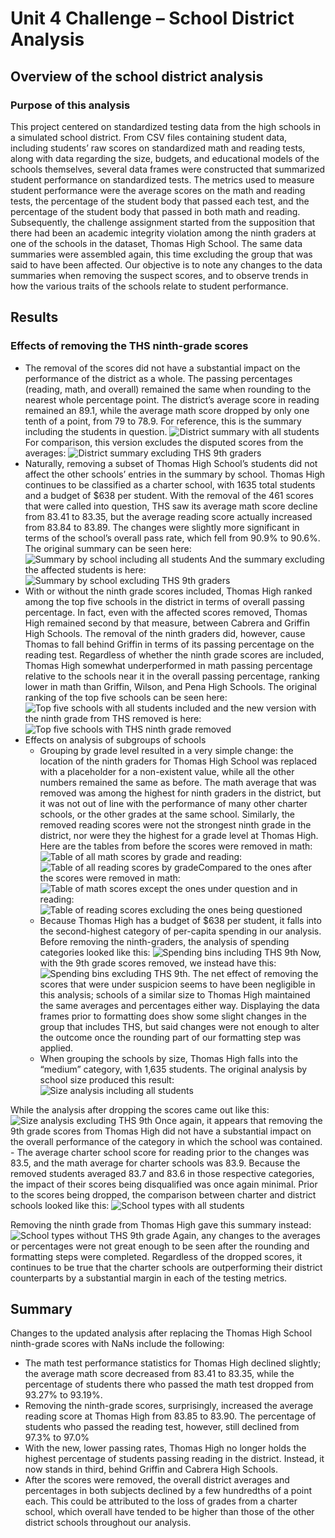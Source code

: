 # Unit 4 Challenge – School District Analysis
## Overview of the school district analysis
### Purpose of this analysis
This project centered on standardized testing data from the high schools in a simulated school district. From CSV files containing student data, including students’ raw scores on standardized math and reading tests, along with data regarding the size, budgets, and educational models of the schools themselves, several data frames were constructed that summarized student performance on standardized tests. The metrics used to measure student performance were the average scores on the math and reading tests, the percentage of the student body that passed each test, and the percentage of the student body that passed in both math and reading. 
Subsequently, the challenge assignment started from the supposition that there had been an academic integrity violation among the ninth graders at one of the schools in the dataset, Thomas High School. The same data summaries were assembled again, this time excluding the group that was said to have been affected. Our objective is to note any changes to the data summaries when removing the suspect scores, and to observe trends in how the various traits of the schools relate to student performance.
## Results
### Effects of removing the THS ninth-grade scores
- The removal of the scores did not have a substantial impact on the performance of the district as a whole. The passing percentages (reading, math, and overall) remained the same when rounding to the nearest whole percentage point. The district’s average score in reading remained an 89.1, while the average math score dropped by only one tenth of a point, from 79 to 78.9. For reference, this is the summary including the students in question. ![District summary with all students](Resources/Original_district_summary.png) For comparison, this version excludes the disputed scores from the averages: ![District summary excluding THS 9th graders](Resources/New_district_summary.png)
- Naturally, removing a subset of Thomas High School’s students did not affect the other schools’ entries in the summary by school. Thomas High continues to be classified as a charter school, with 1635 total students and a budget of $638 per student. With the removal of the 461 scores that were called into question, THS saw its average math score decline from 83.41 to 83.35, but the average reading score actually increased from 83.84 to 83.89. The changes were slightly more significant in terms of the school’s overall pass rate, which fell from 90.9% to 90.6%. The original summary can be seen here: ![Summary by school including all students](Resources/Original_by_school.png) And the summary excluding the affected students is here: ![Summary by school excluding THS 9th graders](Resources/New_per_school_summary.png)
- With or without the ninth grade scores included, Thomas High ranked among the top five schools in the district in terms of overall passing percentage. In fact, even with the affected scores removed, Thomas High remained second by that measure, between Cabrera and Griffin High Schools. The removal of the ninth graders did, however, cause Thomas to fall behind Griffin in terms of its passing percentage on the reading test. Regardless of whether the ninth grade scores are included, Thomas High somewhat underperformed in math passing percentage relative to the schools near it in the overall passing percentage, ranking lower in math than Griffin, Wilson, and Pena High Schools. The original ranking of the top five schools can be seen here: ![Top five schools with all students included](Resources/Original_top_schools.png) and the new version with the ninth grade from THS removed is here: ![Top five schools with THS ninth grade removed](Resources/New_top_schools.png)
- Effects on analysis of subgroups of schools
	- Grouping by grade level resulted in a very simple change: the location of the ninth graders for Thomas High School was replaced with a placeholder for a non-existent value, while all the other numbers remained the same as before. The math average that was removed was among the highest for ninth graders in the district, but it was not out of line with the performance of many other charter schools, or the other grades at the same school. Similarly, the removed reading scores were not the strongest ninth grade in the district, nor were they the highest for a grade level at Thomas High. Here are the tables from before the scores were removed in math: ![Table of all math scores by grade](Resources/Original_math_by_grade.png) 
and reading: ![Table of all reading scores by grade](Resources/Original_reading_by_grade.png)Compared to the ones after the scores were removed in math: 
![Table of math scores except the ones under question](Resources/New_math_by_grade.png) 
and in reading: ![Table of reading scores excluding the ones being questioned](Resources/New_reading_by_grade.png)
	- Because Thomas High has a budget of $638 per student, it falls into the second-highest category of per-capita spending in our analysis. Before removing the ninth-graders, the analysis of spending categories looked like this: ![Spending bins including THS 9th](Resources/Original_by_spending.png)
Now, with the 9th grade scores removed, we instead have this: ![Spending bins excluding THS 9th](Resources/New_by_spending.png). The net effect of removing the scores that were under suspicion seems to have been negligible in this analysis; schools of a similar size to Thomas High maintained the same averages and percentages either way. Displaying the data frames prior to formatting does show some slight changes in the group that includes THS, but said changes were not enough to alter the outcome once the rounding part of our formatting step was applied.
	- When grouping the schools by size, Thomas High falls into the “medium” category, with 1,635 students. The original analysis by school size produced this result:
![Size analysis including all students](Resources/Original_by_size.png)

While the analysis after dropping the scores came out like this:
![Size analysis excluding THS 9th](Resources/New_by_size.png)
Once again, it appears that removing the 9th grade scores from Thomas High did not have a substantial impact on the overall performance of the category in which the school was contained.
	- The average charter school score for reading prior to the changes was 83.5, and the math average for charter schools was 83.9. Because the removed students averaged 83.7 and 83.6 in those respective categories, the impact of their scores being disqualified was once again minimal. Prior to the scores being dropped, the comparison between charter and district schools looked like this: ![School types with all students](Resources/Original_by_type.png)

Removing the ninth grade from Thomas High gave this summary instead: ![School types without THS 9th grade](Resources/New_by_type.png)
Again, any changes to the averages or percentages were not great enough to be seen after the rounding and formatting steps were completed. Regardless of the dropped scores, it continues to be true that the charter schools are outperforming their district counterparts by a substantial margin in each of the testing metrics.

## Summary
Changes to the updated analysis after replacing the Thomas High School ninth-grade scores with NaNs include the following:
- The math test performance statistics for Thomas High declined slightly; the average math score decreased from 83.41 to 83.35, while the percentage of students there who passed the math test dropped from 93.27% to 93.19%. 
- Removing the ninth-grade scores, surprisingly, increased the average reading score at Thomas High from 83.85 to 83.90. The percentage of students who passed the reading test, however, still declined from 97.3% to 97.0%
- With the new, lower passing rates, Thomas High no longer holds the highest percentage of students passing reading in the district. Instead, it now stands in third, behind Griffin and Cabrera High Schools.
- After the scores were removed, the overall district averages and percentages in both subjects declined by a few hundredths of a point each. This could be attributed to the loss of grades from a charter school, which overall have tended to be higher than those of the other district schools throughout our analysis.

